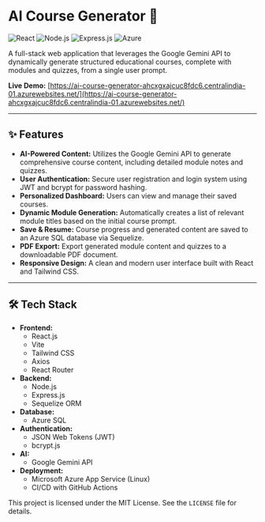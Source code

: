 # AI Course Generator 🚀

![React](https://img.shields.io/badge/React-20232A?style=for-the-badge&logo=react&logoColor=61DAFB)
![Node.js](https://img.shields.io/badge/Node.js-339933?style=for-the-badge&logo=nodedotjs&logoColor=white)
![Express.js](https://img.shields.io/badge/Express.js-000000?style=for-the-badge&logo=express&logoColor=white)
![Azure](https://img.shields.io/badge/Azure-0078D4?style=for-the-badge&logo=microsoftazure&logoColor=white)

A full-stack web application that leverages the Google Gemini API to dynamically generate structured educational courses, complete with modules and quizzes, from a single user prompt.

**Live Demo:** [https://ai-course-generator-ahcxgxajcuc8fdc6.centralindia-01.azurewebsites.net/](https://ai-course-generator-ahcxgxajcuc8fdc6.centralindia-01.azurewebsites.net/)

---


## ✨ Features

- **AI-Powered Content:** Utilizes the Google Gemini API to generate comprehensive course content, including detailed module notes and quizzes.
- **User Authentication:** Secure user registration and login system using JWT and bcrypt for password hashing.
- **Personalized Dashboard:** Users can view and manage their saved courses.
- **Dynamic Module Generation:** Automatically creates a list of relevant module titles based on the initial course prompt.
- **Save & Resume:** Course progress and generated content are saved to an Azure SQL database via Sequelize.
- **PDF Export:** Export generated module content and quizzes to a downloadable PDF document.
- **Responsive Design:** A clean and modern user interface built with React and Tailwind CSS.

---

## 🛠️ Tech Stack

- **Frontend:**
  - React.js
  - Vite
  - Tailwind CSS
  - Axios
  - React Router
- **Backend:**
  - Node.js
  - Express.js
  - Sequelize ORM
- **Database:**
  - Azure SQL
- **Authentication:**
  - JSON Web Tokens (JWT)
  - bcrypt.js
- **AI:**
  - Google Gemini API
- **Deployment:**
  - Microsoft Azure App Service (Linux)
  - CI/CD with GitHub Actions




This project is licensed under the MIT License. See the `LICENSE` file for details.
